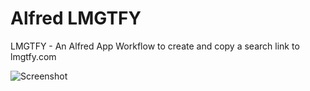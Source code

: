 Alfred LMGTFY
=============

LMGTFY - An Alfred App Workflow to create and copy a search link to lmgtfy.com

![Screenshot](http://i.imgur.com/YM2wyxu.png)
